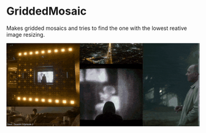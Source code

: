 # GriddedMosaic

Makes gridded mosaics and tries to find the one with the lowest reative image resizing.

![Low res output example](https://raw.githubusercontent.com/dfaker/GriddedMosaic/master/GridOutput.gif)
